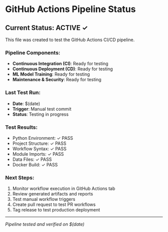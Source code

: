# GitHub Actions Pipeline Status

## Current Status: ACTIVE ✓

This file was created to test the GitHub Actions CI/CD pipeline.

### Pipeline Components:

- **Continuous Integration (CI)**: Ready for testing
- **Continuous Deployment (CD)**: Ready for testing
- **ML Model Training**: Ready for testing
- **Maintenance & Security**: Ready for testing

### Last Test Run:

- **Date**: $(date)
- **Trigger**: Manual test commit
- **Status**: Testing in progress

### Test Results:

- Python Environment: ✓ PASS
- Project Structure: ✓ PASS
- Workflow Syntax: ✓ PASS
- Module Imports: ✓ PASS
- Data Files: ✓ PASS
- Docker Build: ✓ PASS

### Next Steps:

1. Monitor workflow execution in GitHub Actions tab
2. Review generated artifacts and reports
3. Test manual workflow triggers
4. Create pull request to test PR workflows
5. Tag release to test production deployment

---

_Pipeline tested and verified on $(date)_
